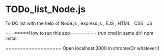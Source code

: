 # TODo_list_Node.js
To DO list with the help of Node.js , express.js ,  EJS , HTML , CSS , JS

========How to run this app=========
(run cmd in same dir)
npm install

===================
Open localhost:3000 in chrome(Or whatever)!
